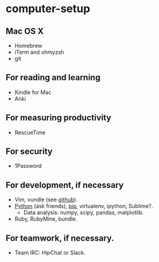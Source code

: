 computer-setup
==============

## Mac OS X
- Homebrew
- iTerm and ohmyzsh
- git

## For reading and learning
- Kindle for Mac
- Anki

## For measuring productivity
- RescueTime

## For security
- 1Password

## For development, if necessary
- Vim, vundle (see [github](https://github.com/abliu/vim-config)).
- [Python](http://stackoverflow.com/questions/6344076/differences-between-distribute-distutils-setuptools-and-distutils2/14753678#14753678) (ask friends), [pip](http://pip.readthedocs.org/en/latest/installing.html), virtualenv, ipython, Sublime?.
  - Data analysis: numpy, scipy, pandas, matplotlib.
- Ruby, RubyMine, bundle.

## For teamwork, if necessary.
- Team IRC: HipChat or Slack.
